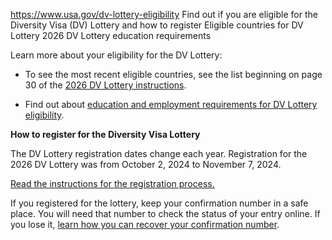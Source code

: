 

https://www.usa.gov/dv-lottery-eligibility
Find out if you are eligible for the Diversity Visa (DV) Lottery and how to register
Eligible countries for DV Lottery 2026
DV Lottery education requirements

Learn more about your eligibility for the DV Lottery:

* To see the most recent eligible countries, see the list beginning on page 30 of the
  [2026 DV Lottery instructions](https://travel.state.gov/content/dam/visas/Diversity-Visa/DV-Instructions-Translations/DV-2026-Instructions-Translations/DV%202026%20Plain%20Language%20Instructions%20and%20FAQs.pdf).

* Find out about
  [education and employment requirements for DV Lottery eligibility](https://travel.state.gov/content/travel/en/us-visas/immigrate/diversity-visa-program-entry/diversity-visa-if-you-are-selected/diversity-visa-confirm-your-qualifications.html).

**How to register for the Diversity Visa Lottery**

The DV Lottery registration dates change each year. Registration for the 2026 DV Lottery was from October 2, 2024 to November 7, 2024.

[Read the instructions for the registration process.](https://travel.state.gov/content/travel/en/us-visas/immigrate/diversity-visa-program-entry/diversity-visa-instructions.html)

If you registered for the lottery, keep your confirmation number in a safe place. You will need that number to check the status of your entry online. If you lose it,
[learn how you can recover your confirmation number](https://dvprogram.state.gov/ESC/CheckConfirmation.aspx).
